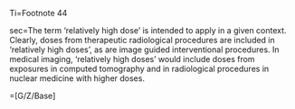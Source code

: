Ti=Footnote 44

sec=The term ‘relatively high dose’ is intended to apply in a given context. Clearly, doses
from therapeutic radiological procedures are included in ‘relatively high doses’, as are image
guided interventional procedures. In medical imaging, ‘relatively high doses’ would include
doses from exposures in computed tomography and in radiological procedures in nuclear
medicine with higher doses.

=[G/Z/Base]
